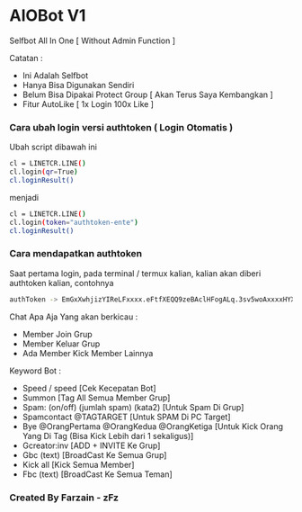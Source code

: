 # AIOBot V1
Selfbot All In One [ Without Admin Function ]

Catatan : 
- Ini Adalah Selfbot
- Hanya Bisa Digunakan Sendiri
- Belum Bisa Dipakai Protect Group [ Akan Terus Saya Kembangkan ]
- Fitur AutoLike [ 1x Login 100x Like ]

### Cara ubah login versi authtoken ( Login Otomatis )
Ubah script dibawah ini
```bash
cl = LINETCR.LINE()
cl.login(qr=True)
cl.loginResult()
```
menjadi
```bash
cl = LINETCR.LINE()
cl.login(token="authtoken-ente")
cl.loginResult()
```

### Cara mendapatkan authtoken
Saat pertama login, pada terminal / termux kalian, kalian akan diberi authtoken kalian, contohnya
```bash
authToken -> EmGxXwhjizYIReLFxxxx.eFtfXEQQ9zeBAclHFogALq.3sv5woAxxxxHYXBJFxxxxxxxPToPfzUNv2VYvSXXXX=
```

Chat Apa Aja Yang akan berkicau :
- Member Join Grup
- Member Keluar Grup
- Ada Member Kick Member Lainnya

Keyword Bot :
- Speed / speed [Cek Kecepatan Bot]
- Summon [Tag All Semua Member Grup]
- Spam: (on/off) (jumlah spam) (kata2) [Untuk Spam Di Grup]
- Spamcontact @TAGTARGET [Untuk SPAM Di PC Target]
- Bye @OrangPertama @OrangKedua @OrangKetiga [Untuk Kick Orang Yang Di Tag (Bisa Kick Lebih dari 1 sekaligus)]
- Gcreator:inv [ADD + INVITE Ke Grup]
- Gbc (text) [BroadCast Ke Semua Grup]
- Kick all [Kick Semua Member]
- Fbc (text) [BroadCast Ke Semua Teman]

### Created By Farzain - zFz
